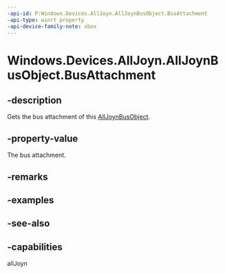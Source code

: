 ```yaml
---
-api-id: P:Windows.Devices.AllJoyn.AllJoynBusObject.BusAttachment
-api-type: winrt property
-api-device-family-note: xbox
---
```


<!-- Property syntax
public Windows.Devices.AllJoyn.AllJoynBusAttachment BusAttachment { get; }
-->

# Windows.Devices.AllJoyn.AllJoynBusObject.BusAttachment

## -description
Gets the bus attachment of this [AllJoynBusObject](alljoynbusobject.md).

## -property-value
The bus attachment.

## -remarks

## -examples

## -see-also

## -capabilities
allJoyn
